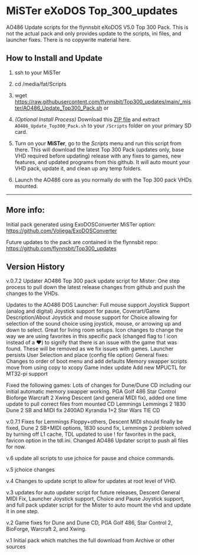 # MiSTer eXoDOS Top_300_updates
AO486 Update scripts for the flynnsbit eXoDOS V5.0 Top 300 Pack.  This is not the actual pack and only provides update to the scripts, ini files, and launcher fixes.  There is no copywrite material here.

## How to Install and Update
1. ssh to your MiSTer

2. cd /media/fat/Scripts

3. wget https://raw.githubusercontent.com/flynnsbit/Top300_updates/main/_mister/AO486_Update_Top300_Pack.sh or 

4. _(Optional Install Process)_ Download this [ZIP file](https://github.com/flynnsbit/Top300_updates/raw/main/_mister/AO486_Update_Top300_Pack.zip) and extract `AO486_Update_Top300_Pack.sh` to your `/Scripts` folder on your primary SD card.

5. Turn on your __MiSTer__, go to the _Scripts_ menu and run this script from there. This will download the latest Top 300 Pack (updates only, base VHD required before updating) release with any fixes to games, new features, and updated programs from this github.  It will auto mount your VHD pack, update it, and clean up any temp folders.

6. Launch the AO486 core as you normally do with the Top 300 pack VHDs mounted.

-------------------------------------------------------------------------------------------------------

## More info:
Initial pack generated using ExoDOSConverter MiSTer option:  https://github.com/Voljega/ExoDOSConverter

Future updates to the pack are contained in the flynnsbit repo: https://github.com/flynnsbit/Top300_updates

## Version History

v.0.7.2
Updater AO486 Top 300 pack update script for Mister:
One step process to pull down the latest release changes from github and push the changes to the VHDs.


Updates to the AO486 DOS Launcher:
Full mouse support
Joystick Support (analog and digital)
Joystick support for pause, Coverart/Game Description/About
Joystick and mouse support for Choice allowing for selection of the sound choice using joystick, mouse, or arrowing up and down to select. Great for living room setups.
Icon changes to change the way we are using favorites in this specific pack (changed flag to ! icon instead of a ♥) to signify that there is an issue with the game that was found. These will be removed as we fix issues with games.
Launcher persists User Selection and place (config file option)
General fixes:
Changes to order of boot menu and add defaults
Memory swapper scripts
move from using copy to xcopy
Game index update
Add new MPUCTL for MT32-pi support


Fixed the following games:
Lots of changes for Dune/Dune CD including our initial automatic memory swapper working.
PGA Golf 486
Star Control
Bioforge
Warcraft 2
Xwing
Descent (and general MIDI fix), added one time update to pull correct files from mounted CD
Lemmings
Lemmings 2
1830
Dune 2 SB and MIDI fix
2400AD
Kyrandia 1+2
Star Wars TIE CD


v.0.7.1 Fixes for Lemmings Floppy+others, Descent MIDI should finally be fixed, Dune 2 SB+MIDI options, 1830 sound fix, Lemmings 2 problem solved by turning off L1 cache, TDL updated to use ! for favorites in the pack, favicon option in the tdl.ini. Changed AO486 Updater script to push all files for now.

v.6 update all scripts to use jchoice for pause and choice commands.

v.5 jchoice changes

v.4 Changes to update script to allow for updates at root level of VHD.

v.3 updates for auto updater script for future releases, Descent General MIDI Fix, Launcher Joystick support, Choice and Pause Joystick support, and full pack updater script for the Mister to auto mount the vhd and update it in one step.

v.2 Game fixes for Dune and Dune CD, PGA Golf 486, Star Control 2, BioForge, Warcraft 2, and Xwing.

v.1 Initial pack which matches the full download from Archive or other sources
